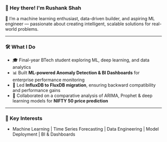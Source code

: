 ### 👋 Hey there! I'm Rushank Shah

🚀 I’m a machine learning enthusiast, data-driven builder, and aspiring ML engineer — passionate about creating intelligent, scalable solutions for real-world problems.

---

### 🛠️ What I Do

- 🎓 Final-year BTech student exploring ML, deep learning, and data analytics  
- 📊 Built **ML-powered Anomaly Detection & BI Dashboards** for enterprise performance monitoring  
- 🔄 Led **InfluxDB to FluxDB migration**, ensuring backward compatibility and performance gains  
- 🧠  Collaborated on a comparative analysis of ARIMA, Prophet & deep learning models for **NIFTY 50 price prediction**

---

### 🧩 Key Interests

- Machine Learning | Time Series Forecasting | Data Engineering | Model Deployment | BI & Dashboards
